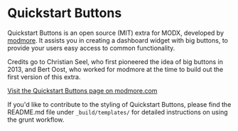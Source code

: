 Quickstart Buttons
==================

Quickstart Buttons is an open source (MIT) extra for MODX, developed by [modmore](https://www.modmore.com). It assists you in creating a dashboard widget with big buttons, to provide your users easy access to common functionality.

Credits go to Christian Seel, who first pioneered the idea of big buttons in 2013, and Bert Oost, who worked for modmore at the time to build out the first version of this extra.

[Visit the Quickstart Buttons page on modmore.com](https://www.modmore.com/extras/quickstartbuttons/)

If you'd like to contribute to the styling of Quickstart Buttons, please find the README.md file under `_build/templates/` for detailed instructions on using the grunt workflow. 
